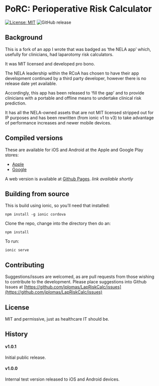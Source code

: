 # PoRC: Perioperative Risk Calculator



[![License: MIT](https://img.shields.io/badge/License-MIT-yellow.svg)](https://opensource.org/licenses/MIT) ![GitHub release](https://img.shields.io/github/tag/jplomas/lapriskcalc.svg)


## Background

This is a fork of an app I wrote that was badged as ‘the NELA app’ which, usefully for clinicians, had laparotomy risk calculators.

It was MIT licensed and developed pro bono.

The NELA leadership within the RCoA has chosen to have their app development continued by a third party developer, however there is no release date yet available.

Accordingly, this app has been released to ‘fill the gap’ and to provide clinicians with a portable and offline means to undertake clinical risk prediction.

It has all the NELA-owned assets that are not MIT licensed stripped out for IP purposes and has been rewritten (from ionic v1 to v3) to take advantage of performance increases and newer mobile devices.

## Compiled versions

These are available for iOS and Android at the Apple and Google Play stores:

- [Apple](https://itunes.apple.com/us/app/perioperative-risk-calculator/id1443388402?ls=1&mt=8)
- [Google](https://play.google.com/store/apps/details?id=com.jplomas.porc)

A web version is available at [Github Pages](http://www). _link available shortly_

## Building from source

This is build using ionic, so you’ll need that installed:

`npm install -g ionic cordova`

Clone the repo, change into the directory then do an:

`npm install`

To run:

`ionic serve`

## Contributing

Suggestions/issues are welcomed, as are pull requests from those wishing to contribute to the development.  Please place suggestions into Github Issues at [https://github.com/jplomas/LapRiskCalc/issues](https://github.com/jplomas/LapRiskCalc/issues)

## License

MIT and permissive, just as healthcare IT should be.

## History

#### v1.0.1

Initial public release.

#### v1.0.0

Internal test version released to iOS and Android devices.

